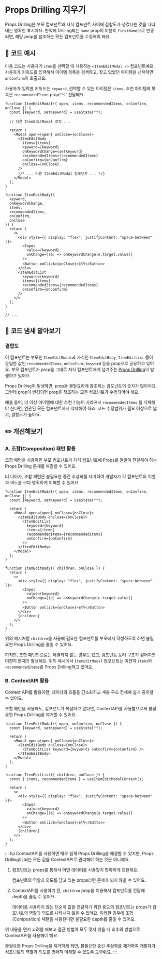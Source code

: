 # Props Drilling 지우기

<div style="margin-top: 16px">
<Badge type="info" text="결합도" />
</div>

Props Drilling은 부모 컴포넌트와 자식 컴포넌트 사이에 결합도가 생겼다는 것을 나타내는 명확한 표시예요.
만약에 Drilling되는 `name` prop의 이름이 `firstName`으로 변경되면, 해당 prop을 참조하는 모든 컴포넌트를 수정해야 해요.

## 📝 코드 예시

다음 코드는 사용자가 `item`을 선택할 때 사용하는 `<ItemEditModal />` 컴포넌트예요.
사용자가 키워드를 입력해서 아이템 목록을 검색하고, 찾고 있었던 아이템을 선택하면 `onConfirm`이 호출돼요.

사용자가 입력한 키워드는 `keyword`, 선택할 수 있는 아이템은 `items`, 추천 아이템의 목록은 `recommendedItems` prop으로 전달돼요.

```tsx 2,9-10,12-13,39-42
function ItemEditModal({ open, items, recommendedItems, onConfirm, onClose }) {
  const [keyword, setKeyword] = useState("");

  // 다른 ItemEditModal 로직 ...

  return (
    <Modal open={open} onClose={onClose}>
      <ItemEditBody
        items={items}
        keyword={keyword}
        onKeywordChange={setKeyword}
        recommendedItems={recommendedItems}
        onConfirm={onConfirm}
        onClose={onClose}
      />
      {/* ... 다른 ItemEditModal 컴포넌트 ... */}
    </Modal>
  );
}

function ItemEditBody({
  keyword,
  onKeywordChange,
  items,
  recommendedItems,
  onConfirm,
  onClose
}) {
  return (
    <>
      <div style={{ display: "flex", justifyContent: "space-between" }}>
        <Input
          value={keyword}
          onChange={(e) => onKeywordChange(e.target.value)}
        />
        <Button onClick={onClose}>닫기</Button>
      </div>
      <ItemEditList
        keyword={keyword}
        items={items}
        recommendedItems={recommendedItems}
        onConfirm={onConfirm}
      />
    </>
  );
}

// ...
```

## 👃 코드 냄새 맡아보기

### 결합도

이 컴포넌트는 부모인 `ItemEditModal`과 자식인 `ItemEditBody`, `ItemEditList` 등이 동일한 값인 `recommendedItems`, `onConfirm`, `keyword` 등을 prop으로 공유하고 있어요.
부모 컴포넌트가 prop을 그대로 자식 컴포넌트에게 넘겨주는 [Props Drilling](https://kentcdodds.com/blog/prop-drilling)이 발생하고 있어요.

Props Drilling이 발생하면, prop을 불필요하게 참조하는 컴포넌트의 숫자가 많아져요.
그런데 prop이 변경되면 prop을 참조하는 모든 컴포넌트가 수정되어야 해요.

예를 들어, 더 이상 아이템에 대한 추천 기능이 사라져서 `recommendedItems` 를 삭제해야 한다면, 연관된 모든 컴포넌트에서 삭제해야 하죠.
코드 수정범위가 필요 이상으로 넓고, 결합도가 높아요.

## ✏️ 개선해보기

### A. 조합(Composition) 패턴 활용

조합 패턴을 사용하면 부모 컴포넌트가 자식 컴포넌트에 Props를 일일이 전달해야 하는 Props Drilling 문제를 해결할 수 있어요.

더 나아가, 조합 패턴은 불필요한 중간 추상화를 제거하여 개발자가 각 컴포넌트의 역할과 의도를 보다 명확하게 이해할 수 있어요.

```tsx
function ItemEditModal({ open, items, recommendedItems, onConfirm, onClose }) {
  const [keyword, setKeyword] = useState("");

  return (
    <Modal open={open} onClose={onClose}>
      <ItemEditBody onClose={onClose}>
        <ItemEditList
          keyword={keyword}
          items={items}
          recommendedItems={recommendedItems}
          onConfirm={onConfirm}
        />
      </ItemEditBody>
    </Modal>
  );
}

function ItemEditBody({ children, onClose }) {
  return (
    <>
      <div style={{ display: "flex", justifyContent: "space-between" }}>
        <Input
          value={keyword}
          onChange={(e) => onKeywordChange(e.target.value)}
        />
        <Button onClick={onClose}>닫기</Button>
      </div>
      {children}
    </>
  );
}
```

위의 예시처럼 `children`을 사용해 필요한 컴포넌트를 부모에서 작성하도록 하면 불필요한 Props Drilling을 줄일 수 있어요.

하지만, 조합 패턴만으로는 해결되지 않는 경우도 있고, 컴포넌트 트리 구조가 깊어지면 여전히 문제가 발생해요.
위의 예시에서 `ItemEditModal` 컴포넌트는 여전히 `items`와 `recommendedItems`를 Props Drilling하고 있어요.

### B. ContextAPI 활용

Context API를 활용하면, 데이터의 흐름을 간소화하고 계층 구조 전체에 쉽게 공유할 수 있어요.

조합 패턴을 사용해도, 컴포넌트가 복잡하고 깊다면, ContextAPI를 사용함으로써 불필요한 Props Drilling을 제거할 수 있어요.

```tsx 1,7,14
function ItemEditModal({ open, onConfirm, onClose }) {
  const [keyword, setKeyword] = useState("");

  return (
    <Modal open={open} onClose={onClose}>
      <ItemEditBody onClose={onClose}>
        <ItemEditList keyword={keyword} onConfirm={onConfirm} />
      </ItemEditBody>
    </Modal>
  );
}

function ItemEditList({ children, onClose }) {
  const { items, recommendedItems } = useItemEditModalContext();

  return (
    <>
      <div style={{ display: "flex", justifyContent: "space-between" }}>
        <Input
          value={keyword}
          onChange={(e) => onKeywordChange(e.target.value)}
        />
        <Button onClick={onClose}>닫기</Button>
      </div>
      {children}
    </>
  );
}
```

::: tip
ContextAPI를 사용하면 매우 쉽게 Props Drilling을 해결할 수 있지만, Props Drilling이 되는 모든 값을 ContextAPI로 관리해야 하는 것은 아니에요.

1. 컴포넌트는 props를 통해서 어떤 데이터를 사용할지 명확하게 표현해요.

   컴포넌트의 역할과 의도를 담고 있는 props라면 문제가 되지 않을 수 있어요.

2. ContextAPI를 사용하기 전, `children` prop을 이용해서 컴포넌트를 전달해 depth를 줄일 수 있어요.

   데이터를 사용하지 않는 단순히 값을 전달하기 위한 용도의 컴포넌트는 props가 컴포넌트의 역할과 의도를 나타내지 않을 수 있어요. 이러한 경우에 조합(Composition) 패턴을 사용한다면 불필요한 depth를 줄일 수 있어요.

위 내용을 먼저 고려를 해보고 접근 방법이 모두 맞지 않을 때 최후의 방법으로 ContextAPI를 사용해야 해요.

불필요한 Props Drilling을 제거하게 되면, 불필요한 중간 추상화를 제거하여 개발자가 컴포넌트의 역할과 의도를 명확히 이해할 수 있도록 도와줘요.
:::
